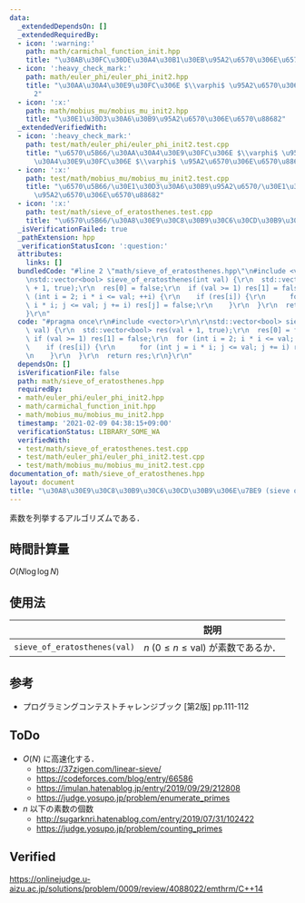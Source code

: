```yaml
---
data:
  _extendedDependsOn: []
  _extendedRequiredBy:
  - icon: ':warning:'
    path: math/carmichal_function_init.hpp
    title: "\u30AB\u30FC\u30DE\u30A4\u30B1\u30EB\u95A2\u6570\u306E\u6570\u8868"
  - icon: ':heavy_check_mark:'
    path: math/euler_phi/euler_phi_init2.hpp
    title: "\u30AA\u30A4\u30E9\u30FC\u306E $\\varphi$ \u95A2\u6570\u306E\u6570\u8868\
      2"
  - icon: ':x:'
    path: math/mobius_mu/mobius_mu_init2.hpp
    title: "\u30E1\u30D3\u30A6\u30B9\u95A2\u6570\u306E\u6570\u88682"
  _extendedVerifiedWith:
  - icon: ':heavy_check_mark:'
    path: test/math/euler_phi/euler_phi_init2.test.cpp
    title: "\u6570\u5B66/\u30AA\u30A4\u30E9\u30FC\u306E $\\varphi$ \u95A2\u6570/\u30AA\
      \u30A4\u30E9\u30FC\u306E $\\varphi$ \u95A2\u6570\u306E\u6570\u88682"
  - icon: ':x:'
    path: test/math/mobius_mu/mobius_mu_init2.test.cpp
    title: "\u6570\u5B66/\u30E1\u30D3\u30A6\u30B9\u95A2\u6570/\u30E1\u30D3\u30A6\u30B9\
      \u95A2\u6570\u306E\u6570\u88682"
  - icon: ':x:'
    path: test/math/sieve_of_eratosthenes.test.cpp
    title: "\u6570\u5B66/\u30A8\u30E9\u30C8\u30B9\u30C6\u30CD\u30B9\u306E\u7BE9"
  _isVerificationFailed: true
  _pathExtension: hpp
  _verificationStatusIcon: ':question:'
  attributes:
    links: []
  bundledCode: "#line 2 \"math/sieve_of_eratosthenes.hpp\"\n#include <vector>\r\n\r\
    \nstd::vector<bool> sieve_of_eratosthenes(int val) {\r\n  std::vector<bool> res(val\
    \ + 1, true);\r\n  res[0] = false;\r\n  if (val >= 1) res[1] = false;\r\n  for\
    \ (int i = 2; i * i <= val; ++i) {\r\n    if (res[i]) {\r\n      for (int j =\
    \ i * i; j <= val; j += i) res[j] = false;\r\n    }\r\n  }\r\n  return res;\r\n\
    }\r\n"
  code: "#pragma once\r\n#include <vector>\r\n\r\nstd::vector<bool> sieve_of_eratosthenes(int\
    \ val) {\r\n  std::vector<bool> res(val + 1, true);\r\n  res[0] = false;\r\n \
    \ if (val >= 1) res[1] = false;\r\n  for (int i = 2; i * i <= val; ++i) {\r\n\
    \    if (res[i]) {\r\n      for (int j = i * i; j <= val; j += i) res[j] = false;\r\
    \n    }\r\n  }\r\n  return res;\r\n}\r\n"
  dependsOn: []
  isVerificationFile: false
  path: math/sieve_of_eratosthenes.hpp
  requiredBy:
  - math/euler_phi/euler_phi_init2.hpp
  - math/carmichal_function_init.hpp
  - math/mobius_mu/mobius_mu_init2.hpp
  timestamp: '2021-02-09 04:38:15+09:00'
  verificationStatus: LIBRARY_SOME_WA
  verifiedWith:
  - test/math/sieve_of_eratosthenes.test.cpp
  - test/math/euler_phi/euler_phi_init2.test.cpp
  - test/math/mobius_mu/mobius_mu_init2.test.cpp
documentation_of: math/sieve_of_eratosthenes.hpp
layout: document
title: "\u30A8\u30E9\u30C8\u30B9\u30C6\u30CD\u30B9\u306E\u7BE9 (sieve of Eratosthenes)"
---
```


素数を列挙するアルゴリズムである．


## 時間計算量

$O(N\log{\log{N}})$


## 使用法

||説明|
|:--:|:--:|
|`sieve_of_eratosthenes(val)`|$n \ (0 \leq n \leq \mathrm{val})$ が素数であるか．|


## 参考

- プログラミングコンテストチャレンジブック \[第2版\] pp.111-112


## ToDo

- $O(N)$ に高速化する．
  - https://37zigen.com/linear-sieve/
  - https://codeforces.com/blog/entry/66586
  - https://imulan.hatenablog.jp/entry/2019/09/29/212808
  - https://judge.yosupo.jp/problem/enumerate_primes
- $n$ 以下の素数の個数
  - http://sugarknri.hatenablog.com/entry/2019/07/31/102422
  - https://judge.yosupo.jp/problem/counting_primes


## Verified

https://onlinejudge.u-aizu.ac.jp/solutions/problem/0009/review/4088022/emthrm/C++14
